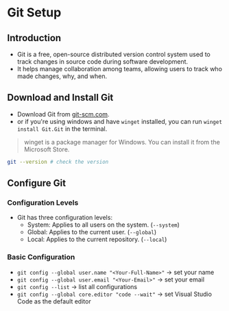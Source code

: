 # Git Setup

## Introduction

- Git is a free, open-source distributed version control system used to track changes in source code during software development.
- It helps manage collaboration among teams, allowing users to track who made changes, why, and when.

## Download and Install Git

- Download Git from [git-scm.com](https://git-scm.com/).
- or if you're using windows and have `winget` installed, you can run `winget install Git.Git` in the terminal.

> winget is a package manager for Windows. You can install it from the Microsoft Store.

```bash
git --version # check the version
```

## Configure Git

### Configuration Levels

- Git has three configuration levels:
  - System: Applies to all users on the system. (`--system`)
  - Global: Applies to the current user. (`--global`)
  - Local: Applies to the current repository. (`--local`)

### Basic Configuration

- `git config --global user.name "<Your-Full-Name>"` -> set your name
- `git config --global user.email "<Your-Email>"` -> set your email
- `git config --list` -> list all configurations
- `git config --global core.editor "code --wait"` -> set Visual Studio Code as the default editor
